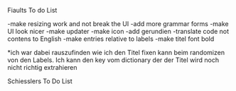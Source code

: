 Fiaults To do List

-make resizing work and not break the UI
-add more grammar forms
-make UI look nicer
-make updater
-make icon
-add gerundien
-translate code not contens to English
-make entries relative to labels
-make titel font bold

*ich war dabei rauszufinden wie ich den Titel fixen kann beim randomizen von den Labels. Ich kann den key vom dictionary der der Titel wird noch nicht richtig extrahieren

Schiesslers To Do List

